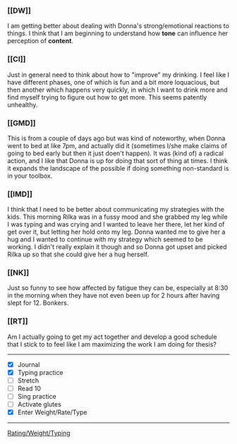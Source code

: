### [[DW]]
I am getting better about dealing with Donna's strong/emotional reactions to things. I think that I am beginning to understand how **tone** can influence her perception of **content**.

### [[CI]]
Just in general need to think about how to "improve" my drinking. I feel like I have different phases, one of which is fun and a bit more loquacious, but then another which happens very quickly, in which I want to drink more and find myself trying to figure out how to get more. This seems patently unhealthy.

### [[GMD]]
This is from a couple of days ago but was kind of noteworthy, when Donna went to bed at like 7pm, and actually did it (sometimes I/she make claims of going to bed early but then it just doen't happen). It was (kind of) a radical action, and I like that Donna is up for doing that sort of thing at times. I think it expands the landscape of the possible if doing something non-standard is in your toolbox.

### [[IMD]]
I think that I need to be better about communicating my strategies with the kids. This morning Rilka was in a fussy mood and she grabbed my leg while I was typing and was crying and I wanted to leave her there, let her kind of get over it, but letting her hold onto my leg. Donna wanted me to give her a hug and I wanted to continue with my strategy which seemed to be working. I didn't really explain it though and so Donna got upset and picked Rilka up so that she could give her a hug herself.

### [[NK]]
Just so funny to see how affected by fatigue they can be, especially at 8:30 in the morning when they have not even been up for 2 hours after having slept for 12. Bonkers.

### [[RT]]
Am I actually going to get my act together and develop a good schedule that I stick to to feel like I am maximizing the work I am doing for thesis?

---
- [x] Journal
- [x] Typing practice
- [ ] Stretch
- [ ] Read 10
- [ ] Sing practice
- [ ] Activate glutes
- [x] Enter Weight/Rate/Type
---

[Rating/Weight/Typing](https://docs.google.com/spreadsheets/d/1p6cinTqipnxyiSCgPBAWp2cAHA5q6P0NL58bNCxedCY/edit#gid=0)
